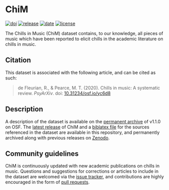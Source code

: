 # ChiM

[![doi](https://zenodo.org/badge/DOI/10.5281/zenodo.3888849.svg)](https://doi.org/10.5281/zenodo.3888849)
[![release](https://img.shields.io/github/v/release/remidefleurian/chim)](https://github.com/remidefleurian/chim/releases)
[![date](https://img.shields.io/github/release-date/remidefleurian/chim)](https://github.com/remidefleurian/chim/releases)
[![license](https://img.shields.io/github/license/remidefleurian/chim)](https://github.com/remidefleurian/chim/blob/master/LICENSE)

The Chills in Music (ChiM) dataset contains, to our knowledge, all pieces of music which have been reported to elicit chills in the academic literature on chills in music. 

## Citation

This dataset is associated with the following article, and can be cited as such:

> de Fleurian, R., & Pearce, M. T. (2020). Chills in music: A systematic review. *PsyArXiv*. doi: [10.31234/osf.io/yc6d8](https://doi.org/10.31234/osf.io/yc6d8)

## Description

A description of the dataset is available on the [permanent archive](https://doi.org/10.17605/osf.io/uyg7m) of v1.1.0 on OSF. The [latest release](https://github.com/remidefleurian/chim/blob/master/chim.csv) of ChiM and a [biblatex file](https://github.com/remidefleurian/chim/blob/master/chim.bib) for the sources referenced in the dataset are available in this repository, and permanently archived along with previous releases on [Zenodo](https://doi.org/10.5281/zenodo.3888849).

## Community guidelines

ChiM is continuously updated with new academic publications on chills in music. Questions and suggestions for corrections or articles to include in the dataset are welcomed via the [issue tracker](https://github.com/remidefleurian/chim/issues), and contributions are highly encouraged in the form of [pull requests](https://github.com/remidefleurian/chim/pulls).